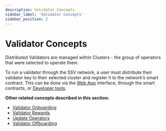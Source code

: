 ```yaml
---
description: Validator Concepts
sidebar_label: 'Validator Concepts'
sidebar_position: 2
---
```


# Validator Concepts
Distributed Validators are managed within Clusters - the group of operators that were selected to operate them.

To run a validator through the SSV network, a user must distribute their validator key to their selected cluster and register it to the network’s smart contract. This can be done via the [Web App](https://app.ssv.network/) interface, through the smart contracts, or [Developer tools](/docs/developers/README.md).

**Other related concepts described in this section:**
- [Validator Onboarding](./validator-onboarding.md)
- [Validator Rewards](./validator-rewards.md)
- [Update Operators](./update-operators.md)
- [Validator Offboarding](./validator-offboarding.md)